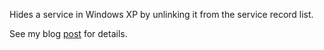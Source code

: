 Hides a service in Windows XP by unlinking it from the service record list.

See my blog
[post](http://speakingofcyber.blogspot.com/2014/08/unlinking-windows-services-from-service.html)
for details.

